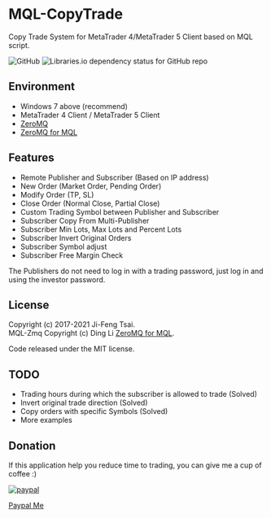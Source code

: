 # MQL-CopyTrade

Copy Trade System for MetaTrader 4/MetaTrader 5 Client based on MQL script.

![GitHub](https://img.shields.io/github/license/jiowcl/MQL-CopyTrade.svg)
![Libraries.io dependency status for GitHub repo](https://img.shields.io/librariesio/github/dingmaotu/mql-zmq.svg)

## Environment

- Windows 7 above (recommend)
- MetaTrader 4 Client / MetaTrader 5 Client
- [ZeroMQ](https://github.com/zeromq)
- [ZeroMQ for MQL](https://github.com/dingmaotu/mql-zmq)

## Features

- Remote Publisher and Subscriber (Based on IP address)
- New Order (Market Order, Pending Order)
- Modify Order (TP, SL)
- Close Order (Normal Close, Partial Close)
- Custom Trading Symbol between Publisher and Subscriber
- Subscriber Copy From Multi-Publisher
- Subscriber Min Lots, Max Lots and Percent Lots
- Subscriber Invert Original Orders
- Subscriber Symbol adjust
- Subscriber Free Margin Check

The Publishers do not need to log in with a trading password, just log in and using the investor password.

## License

Copyright (c) 2017-2021 Ji-Feng Tsai.  
MQL-Zmq Copyright (c) Ding Li [ZeroMQ for MQL](https://github.com/dingmaotu).

Code released under the MIT license.

## TODO

- Trading hours during which the subscriber is allowed to trade (Solved)
- Invert original trade direction (Solved)
- Copy orders with specific Symbols (Solved)
- More examples

## Donation

If this application help you reduce time to trading, you can give me a cup of coffee :)

[![paypal](https://www.paypalobjects.com/en_US/TW/i/btn/btn_donateCC_LG.gif)](https://www.paypal.com/cgi-bin/webscr?cmd=_s-xclick&hosted_button_id=3RNMD6Q3B495N&source=url)

[Paypal Me](https://paypal.me/jiowcl?locale.x=zh_TW)